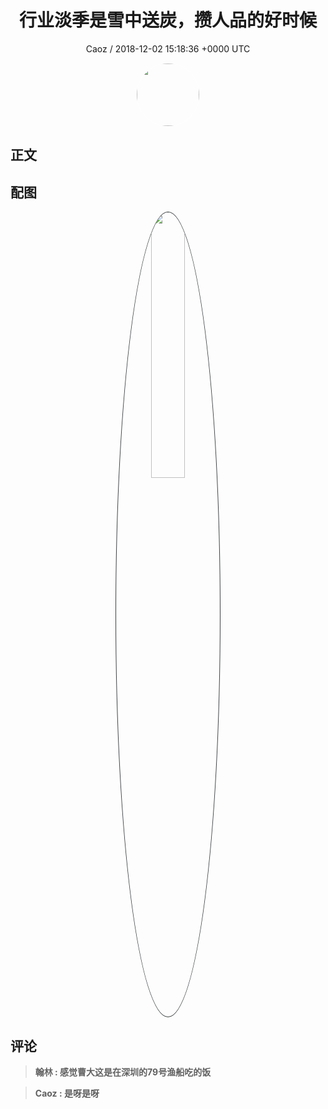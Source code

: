 <h1 align="center">行业淡季是雪中送炭，攒人品的好时候</h1>
<p align="center">
    <a>Caoz / 2018-12-02 15:18:36 &#43;0000 UTC</a>
</p>

<div align="center">
    <img src="https://images.zsxq.com/Fq1ec0LaMgzg1iEwJesuuOoekfTn?e=1590940799&amp;token=kIxbL07-8jAj8w1n4s9zv64FuZZNEATmlU_Vm6zD:gitkG3UJjUIIFGyx27kihI1V6bQ=" width="100" height="100" style="border:1px solid;border-radius:50%; color:#ffffff"/>
</div>

## 正文

<div>

</div>

## 配图
<div class="image" align="center">

<img src="https://images.zsxq.com/Fu_H2xE1UZGsEYTWQ_6jUURNBsq1?e=1590940799&amp;token=kIxbL07-8jAj8w1n4s9zv64FuZZNEATmlU_Vm6zD:wBdpDB6ZveGhLO-7uGlAqvC4dkg=" width="33%" height="33%" style="border:1px solid;border-radius:50%; color:#3c3f41"/>

</div>

## 评论

<div align="left">
<div>

<blockquote >
<span> <strong>翰林 : 感觉曹大这是在深圳的79号渔船吃的饭 </strong></span>
</blockquote>

<blockquote >
<span> <strong>Caoz : 是呀是呀 </strong></span>
</blockquote>

</div>
</div>
